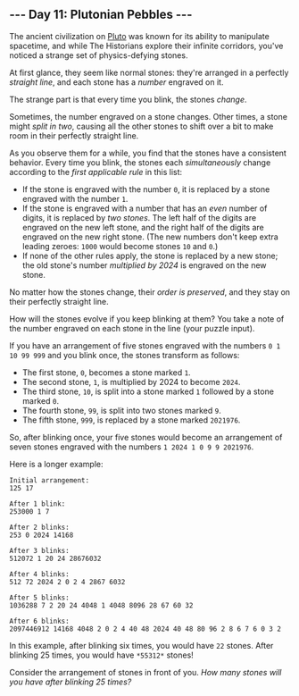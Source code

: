 ## --- Day 11: Plutonian Pebbles ---

The ancient civilization on [Pluto](/2019/day/20) was known for its ability to manipulate spacetime, and while The Historians explore their infinite corridors, you've noticed a strange set of physics-defying stones.


At first glance, they seem like normal stones: they're arranged in a perfectly *straight line*, and each stone has a *number* engraved on it.


The strange part is that every time you blink, the stones *change*.


Sometimes, the number engraved on a stone changes. Other times, a stone might *split in two*, causing all the other stones to shift over a bit to make room in their perfectly straight line.


As you observe them for a while, you find that the stones have a consistent behavior. Every time you blink, the stones each *simultaneously* change according to the *first applicable rule* in this list:


* If the stone is engraved with the number `0`, it is replaced by a stone engraved with the number `1`.
* If the stone is engraved with a number that has an *even* number of digits, it is replaced by *two stones*. The left half of the digits are engraved on the new left stone, and the right half of the digits are engraved on the new right stone. (The new numbers don't keep extra leading zeroes: `1000` would become stones `10` and `0`.)
* If none of the other rules apply, the stone is replaced by a new stone; the old stone's number *multiplied by 2024* is engraved on the new stone.


No matter how the stones change, their *order is preserved*, and they stay on their perfectly straight line.


How will the stones evolve if you keep blinking at them? You take a note of the number engraved on each stone in the line (your puzzle input).


If you have an arrangement of five stones engraved with the numbers `0 1 10 99 999` and you blink once, the stones transform as follows:


* The first stone, `0`, becomes a stone marked `1`.
* The second stone, `1`, is multiplied by 2024 to become `2024`.
* The third stone, `10`, is split into a stone marked `1` followed by a stone marked `0`.
* The fourth stone, `99`, is split into two stones marked `9`.
* The fifth stone, `999`, is replaced by a stone marked `2021976`.


So, after blinking once, your five stones would become an arrangement of seven stones engraved with the numbers `1 2024 1 0 9 9 2021976`.


Here is a longer example:



```
Initial arrangement:
125 17

After 1 blink:
253000 1 7

After 2 blinks:
253 0 2024 14168

After 3 blinks:
512072 1 20 24 28676032

After 4 blinks:
512 72 2024 2 0 2 4 2867 6032

After 5 blinks:
1036288 7 2 20 24 4048 1 4048 8096 28 67 60 32

After 6 blinks:
2097446912 14168 4048 2 0 2 4 40 48 2024 40 48 80 96 2 8 6 7 6 0 3 2

```

In this example, after blinking six times, you would have `22` stones. After blinking 25 times, you would have `*55312*` stones!


Consider the arrangement of stones in front of you. *How many stones will you have after blinking 25 times?*


